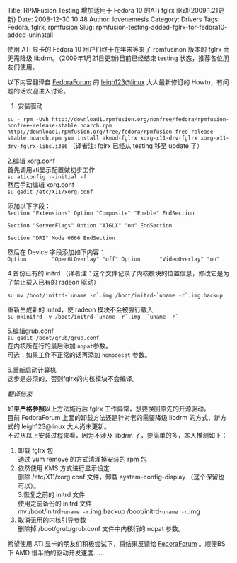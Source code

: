 Title: RPMFusion Testing 增加适用于 Fedora 10 的ATi fglrx 驱动(2009.1.21更新)
Date: 2008-12-30 10:48
Author: lovenemesis
Category: Drivers
Tags: Fedora, fglrx, rpmfusion
Slug: rpmfusion-testing-added-fglrx-for-fedora10-added-uninstall

使用 ATi 显卡的 Fedora 10 用户们终于在年末等来了 rpmfusinon 版本的 fglrx
而无需降级 libdrm。（2009年1月21日更新)目前已经结束 testing
状态，推荐各位朋友们使用。

以下内容翻译自
[FedoraForum](http://forums.fedoraforum.org/showthread.php?t=155503) 的
[leigh123@linux](http://forums.fedoraforum.org/member.php?u=78273)
大人最新修订的 Howto，有问题的话欢迎进入讨论。

1. 安装驱动  

`su - rpm -Uvh http://download1.rpmfusion.org/nonfree/fedora/rpmfusion-nonfree-release-stable.noarch.rpm http://download1.rpmfusion.org/free/fedora/rpmfusion-free-release-stable.noarch.rpm yum install akmod-fglrx xorg-x11-drv-fglrx xorg-x11-drv-fglrx-libs.i386`
（译者注: fglrx 已经从 testing 移至 update 了）

2.编辑 xorg.conf  
首先调用ati显示配置做初步工作  
`su aticonfig --initial -f`  
然后手动编辑 xorg.conf  
`su gedit /etc/X11/xorg.conf`

添加以下字段：  
`Section "Extensions" Option "Composite" "Enable" EndSection`

`Section "ServerFlags" Option "AIGLX" "on" EndSection`

`Section "DRI" Mode 0666 EndSection`

然后在 Device 字段添加如下内容：  
`Option        "OpenGLOverlay" "off" Option      "VideoOverlay" "on"`

4.备份已有的 initrd
（译者注：这个文件记录了内核模块的位置信息，修改它是为了禁止载入已有的
radeon 驱动）  

`` su mv /boot/initrd-`uname -r`.img /boot/initrd-`uname -r`.img.backup ``

重新生成新的 initrd，使 radeon 模块不会被强行载入  
`` su mkinitrd -v /boot/initrd-`uname -r`.img  `uname -r` ``

5.编辑grub.conf  
`su gedit /boot/grub/grub.conf`  
在内核所在行的最后添加 `nopat`参数。  
可选：如果工作不正常的话再添加 `nomodeset` 参数。

6.重新启动计算机  
这步是必须的，否则fglrx的内核模块不会编译。

*翻译结束*

如果**严格参照**以上方法施行后 fglrx 工作异常，想要换回原先的开源驱动。  
目前 FedoraForum 上面的卸载方法还是针对老的需要降级 libdrm
的方式，新方式的 leigh123@linux 大人尚未更新。  
不过从以上安装过程来看，因为不涉及 libdrm
了，要简单的多，本人推测如下：  
1. 卸载 fglrx 包  
通过 yum remove 的方式清理掉安装的 rpm 包  
2. 依然使用 KMS 方式进行显示设定  
删除 /etc/X11/xorg.conf 文件，卸载 system-config-display
（这个保留也可以）。  
3.恢复之前的 initrd 文件  
使用之前备份的 initrd 文件  
mv /boot/initrd-`uname -r`.img.backup /boot/initrd-`uname -r`.img  
4. 取消无用的内核引导参数  
删除掉 /boot/grub/grub.conf 文件中内核行的 nopat 参数。

希望使用 ATi 显卡的朋友们积极尝试下，将结果反馈给
[FedoraForum](http://forums.fedoraforum.org/showthread.php?t=155503)
。顺便BS下 AMD 慢半拍的驱动开发速度……
